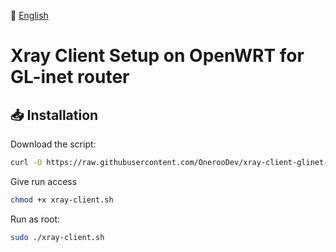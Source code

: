 📘 [English](README.md)

# Xray Client Setup on OpenWRT for GL-inet router

## 📥 Installation

Download the script:

```bash
curl -O https://raw.githubusercontent.com/OnerooDev/xray-client-glinet-script/main/xray-client.sh
```

Give run access

```bash
chmod +x xray-client.sh
```

Run as root:

```bash
sudo ./xray-client.sh
```
